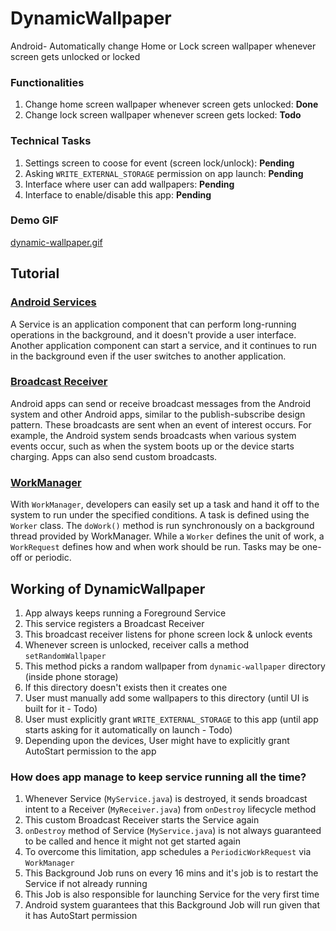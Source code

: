 # DynamicWallpaper
Android- Automatically change Home or Lock screen wallpaper whenever screen gets unlocked or locked

### Functionalities

1. Change home screen wallpaper whenever screen gets unlocked: <b>Done</b>
2. Change lock screen wallpaper whenever screen gets locked: <b>Todo</b>

### Technical Tasks

1. Settings screen to coose for event (screen lock/unlock): <b>Pending</b>
2. Asking `WRITE_EXTERNAL_STORAGE` permission on app launch: <b>Pending</b>
3. Interface where user can add wallpapers: <b>Pending</b>
4. Interface to enable/disable this app: <b>Pending</b>

### Demo GIF

[dynamic-wallpaper.gif](https://github.com/varunon9/DynamicWallpaper/blob/master/demo/dynamic-wallpaper.gif)

## Tutorial

### [Android Services](https://developer.android.com/guide/components/services)

A Service is an application component that can perform long-running operations in the background, and it doesn't provide a user interface. 
Another application component can start a service, and it continues to run in the background even if the user switches to another application.

### [Broadcast Receiver](https://developer.android.com/guide/components/broadcasts)

Android apps can send or receive broadcast messages from the Android system and other Android apps, similar to the publish-subscribe design pattern. 
These broadcasts are sent when an event of interest occurs. For example, the Android system sends broadcasts when various system events occur, such as when the system boots up or the device starts charging. Apps can also send custom broadcasts.

### [WorkManager](https://developer.android.com/topic/libraries/architecture/workmanager/basics)

With `WorkManager`, developers can easily set up a task and hand it off to the system to run under the specified conditions.
A task is defined using the `Worker` class. The `doWork()` method is run synchronously on a background thread provided by WorkManager.
While a `Worker` defines the unit of work, a `WorkRequest` defines how and when work should be run. Tasks may be one-off or periodic.

## Working of DynamicWallpaper

1. App always keeps running a Foreground Service
2. This service registers a Broadcast Receiver
3. This broadcast receiver listens for phone screen lock & unlock events
4. Whenever screen is unlocked, receiver calls a method `setRandomWallpaper`
5. This method picks a random wallpaper from `dynamic-wallpaper` directory (inside phone storage)
6. If this directory doesn't exists then it creates one
7. User must manually add some wallpapers to this directory (until UI is built for it - Todo)
8. User must explicitly grant `WRITE_EXTERNAL_STORAGE` to this app (until app starts asking for it automatically on launch - Todo)
9. Depending upon the devices, User might have to explicitly grant AutoStart permission to the app

### How does app manage to keep service running all the time?

1. Whenever Service (`MyService.java`) is destroyed, it sends broadcast intent to a Receiver (`MyReceiver.java`) from `onDestroy` lifecycle method
2. This custom Broadcast Receiver starts the Service again
3. `onDestroy` method of Service (`MyService.java`) is not always guaranteed to be called and hence it might not get started again
4. To overcome this limitation, app schedules a `PeriodicWorkRequest` via `WorkManager`
5. This Background Job runs on every 16 mins and it's job is to restart the Service if not already running
6. This Job is also responsible for launching Service for the very first time
7. Android system guarantees that this Background Job will run given that it has AutoStart permission

